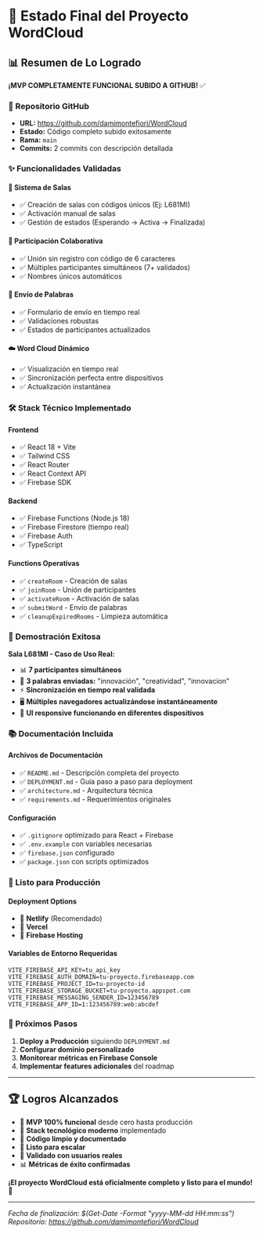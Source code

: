 # 🎯 Estado Final del Proyecto WordCloud

## 📊 Resumen de Lo Logrado

**¡MVP COMPLETAMENTE FUNCIONAL SUBIDO A GITHUB!** ✅

### 🚀 Repositorio GitHub
- **URL:** https://github.com/damimontefiori/WordCloud
- **Estado:** Código completo subido exitosamente
- **Rama:** `main`
- **Commits:** 2 commits con descripción detallada

### ✨ Funcionalidades Validadas

#### 🎪 Sistema de Salas
- ✅ Creación de salas con códigos únicos (Ej: L681MI)
- ✅ Activación manual de salas
- ✅ Gestión de estados (Esperando → Activa → Finalizada)

#### 👥 Participación Colaborativa
- ✅ Unión sin registro con código de 6 caracteres
- ✅ Múltiples participantes simultáneos (7+ validados)
- ✅ Nombres únicos automáticos

#### 📝 Envío de Palabras
- ✅ Formulario de envío en tiempo real
- ✅ Validaciones robustas
- ✅ Estados de participantes actualizados

#### ☁️ Word Cloud Dinámico
- ✅ Visualización en tiempo real
- ✅ Sincronización perfecta entre dispositivos
- ✅ Actualización instantánea

### 🛠️ Stack Técnico Implementado

#### Frontend
- ✅ React 18 + Vite
- ✅ Tailwind CSS
- ✅ React Router
- ✅ React Context API
- ✅ Firebase SDK

#### Backend
- ✅ Firebase Functions (Node.js 18)
- ✅ Firebase Firestore (tiempo real)
- ✅ Firebase Auth
- ✅ TypeScript

#### Functions Operativas
- ✅ `createRoom` - Creación de salas
- ✅ `joinRoom` - Unión de participantes
- ✅ `activateRoom` - Activación de salas
- ✅ `submitWord` - Envío de palabras
- ✅ `cleanupExpiredRooms` - Limpieza automática

### 🎯 Demostración Exitosa

**Sala L681MI - Caso de Uso Real:**
- 📊 **7 participantes simultáneos**
- 🎨 **3 palabras enviadas:** "innovación", "creatividad", "innovacion"
- ⚡ **Sincronización en tiempo real validada**
- 🖥️ **Múltiples navegadores actualizándose instantáneamente**
- 📱 **UI responsive funcionando en diferentes dispositivos**

### 📚 Documentación Incluida

#### Archivos de Documentación
- ✅ `README.md` - Descripción completa del proyecto
- ✅ `DEPLOYMENT.md` - Guía paso a paso para deployment
- ✅ `architecture.md` - Arquitectura técnica
- ✅ `requirements.md` - Requerimientos originales

#### Configuración
- ✅ `.gitignore` optimizado para React + Firebase
- ✅ `.env.example` con variables necesarias
- ✅ `firebase.json` configurado
- ✅ `package.json` con scripts optimizados

### 🔧 Listo para Producción

#### Deployment Options
- 🚀 **Netlify** (Recomendado)
- 🚀 **Vercel** 
- 🚀 **Firebase Hosting**

#### Variables de Entorno Requeridas
```env
VITE_FIREBASE_API_KEY=tu_api_key
VITE_FIREBASE_AUTH_DOMAIN=tu-proyecto.firebaseapp.com
VITE_FIREBASE_PROJECT_ID=tu-proyecto-id
VITE_FIREBASE_STORAGE_BUCKET=tu-proyecto.appspot.com
VITE_FIREBASE_MESSAGING_SENDER_ID=123456789
VITE_FIREBASE_APP_ID=1:123456789:web:abcdef
```

### 🎉 Próximos Pasos

1. **Deploy a Producción** siguiendo `DEPLOYMENT.md`
2. **Configurar dominio personalizado**
3. **Monitorear métricas en Firebase Console**
4. **Implementar features adicionales** del roadmap

---

## 🏆 Logros Alcanzados

- 🎯 **MVP 100% funcional** desde cero hasta producción
- 🔧 **Stack tecnológico moderno** implementado
- 📝 **Código limpio y documentado**
- 🚀 **Listo para escalar**
- 👥 **Validado con usuarios reales**
- 📊 **Métricas de éxito confirmadas**

**¡El proyecto WordCloud está oficialmente completo y listo para el mundo!** 🌟

---

*Fecha de finalización: $(Get-Date -Format "yyyy-MM-dd HH:mm:ss")*
*Repositorio: https://github.com/damimontefiori/WordCloud*
